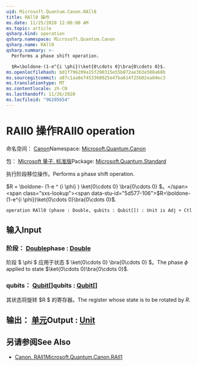```yaml
---
uid: Microsoft.Quantum.Canon.RAll0
title: RAll0 操作
ms.date: 11/25/2020 12:00:00 AM
ms.topic: article
qsharp.kind: operation
qsharp.namespace: Microsoft.Quantum.Canon
qsharp.name: RAll0
qsharp.summary: >-
  Performs a phase shift operation.

  $R=\boldone-(1-e^{i \phi})\ket{0\cdots 0}\bra{0\cdots 0}$.
ms.openlocfilehash: bd1f796209a15f290315e55b872ae3b3e508a68b
ms.sourcegitcommit: a87c1aa8e7453360025e47ba614f25b02ea84ec3
ms.translationtype: MT
ms.contentlocale: zh-CN
ms.lasthandoff: 11/26/2020
ms.locfileid: "96205654"
---
```

# <a name="rall0-operation"></a><span data-ttu-id="5d577-102">RAll0 操作</span><span class="sxs-lookup"><span data-stu-id="5d577-102">RAll0 operation</span></span>

<span data-ttu-id="5d577-103">命名空间： [Canon](xref:Microsoft.Quantum.Canon)</span><span class="sxs-lookup"><span data-stu-id="5d577-103">Namespace: [Microsoft.Quantum.Canon](xref:Microsoft.Quantum.Canon)</span></span>

<span data-ttu-id="5d577-104">包： [Microsoft 量子. 标准版](https://nuget.org/packages/Microsoft.Quantum.Standard)</span><span class="sxs-lookup"><span data-stu-id="5d577-104">Package: [Microsoft.Quantum.Standard](https://nuget.org/packages/Microsoft.Quantum.Standard)</span></span>


<span data-ttu-id="5d577-105">执行阶段移位操作。</span><span class="sxs-lookup"><span data-stu-id="5d577-105">Performs a phase shift operation.</span></span>

<span data-ttu-id="5d577-106">$R = \boldone- (1-e ^ {i \phi} ) \ket{0\cdots 0} \bra{0\cdots 0} $。</span><span class="sxs-lookup"><span data-stu-id="5d577-106">$R=\boldone-(1-e^{i \phi})\ket{0\cdots 0}\bra{0\cdots 0}$.</span></span>

```qsharp
operation RAll0 (phase : Double, qubits : Qubit[]) : Unit is Adj + Ctl
```


## <a name="input"></a><span data-ttu-id="5d577-107">输入</span><span class="sxs-lookup"><span data-stu-id="5d577-107">Input</span></span>

### <a name="phase--double"></a><span data-ttu-id="5d577-108">阶段： [Double](xref:microsoft.quantum.lang-ref.double)</span><span class="sxs-lookup"><span data-stu-id="5d577-108">phase : [Double](xref:microsoft.quantum.lang-ref.double)</span></span>

<span data-ttu-id="5d577-109">阶段 $ \phi $ 应用于状态 $ \ket{0\cdots 0} \bra{0\cdots 0} $。</span><span class="sxs-lookup"><span data-stu-id="5d577-109">The phase $\phi$ applied to state $\ket{0\cdots 0}\bra{0\cdots 0}$.</span></span>


### <a name="qubits--qubit"></a><span data-ttu-id="5d577-110">qubits： [Qubit](xref:microsoft.quantum.lang-ref.qubit)[]</span><span class="sxs-lookup"><span data-stu-id="5d577-110">qubits : [Qubit](xref:microsoft.quantum.lang-ref.qubit)[]</span></span>

<span data-ttu-id="5d577-111">其状态将旋转 $R $ 的寄存器。</span><span class="sxs-lookup"><span data-stu-id="5d577-111">The register whose state is to be rotated by $R$.</span></span>



## <a name="output--unit"></a><span data-ttu-id="5d577-112">输出： [单元](xref:microsoft.quantum.lang-ref.unit)</span><span class="sxs-lookup"><span data-stu-id="5d577-112">Output : [Unit](xref:microsoft.quantum.lang-ref.unit)</span></span>



## <a name="see-also"></a><span data-ttu-id="5d577-113">另请参阅</span><span class="sxs-lookup"><span data-stu-id="5d577-113">See Also</span></span>

- [<span data-ttu-id="5d577-114">Canon. RAll1</span><span class="sxs-lookup"><span data-stu-id="5d577-114">Microsoft.Quantum.Canon.RAll1</span></span>](xref:Microsoft.Quantum.Canon.RAll1)